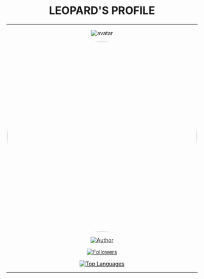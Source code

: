 <div align="center">
  <h1>LEOPARD'S PROFILE</h1>
  
  ---

  ![avatar](https://github.com/leo-72/leo-72/blob/main/media/Nero2.jpg/u/65769327?v=4&h=300&w=300&fit=cover&mask=circle&maxage=7d)
  
  <img src="https://github.com/leo-72/leo-72/blob/main/media/Nero2.jpg" width=500 height=500 style="border-radius: 50%;"/>
  
  <a href="https://github.com/leo-72"><img title="Author" src="https://img.shields.io/badge/Author-Leopard-red.svg?style=for-the-badge&logo=github"></a>
  
  <a href="https://github.com/leo-72/Followers"><img title="Followers" src="https://img.shields.io/github/followers/leo-72?color=blue&style=flat-square"></a>
  
  [![Top Languages](https://github-readme-stats.vercel.app/api/top-langs/?username=leo-72&layout=compact)](https://github.com/anuraghazra/github-readme-stats)
  
  ---
  
</div>
